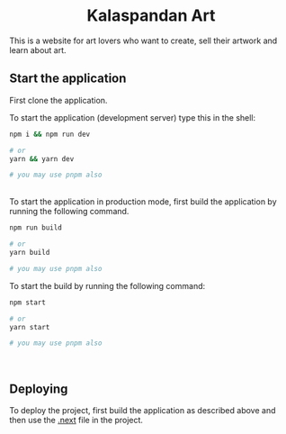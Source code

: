 <h1 align="center">Kalaspandan Art</h1>
This is a website for art lovers who want to create, sell their artwork and learn about art.

<br/>

## Start the application

First clone the application.

To start the application (development server)
type this in the shell:

```bash
npm i && npm run dev

# or
yarn && yarn dev

# you may use pnpm also
```

<br/>
To start the application in production mode,
first build the application by running the following command.

```bash
npm run build

# or
yarn build

# you may use pnpm also
```

To start the build by running the following command:

```bash
npm start

# or
yarn start

# you may use pnpm also
```

<br/>

## Deploying

To deploy the project, first build the application as described above and then use the [.next]() file in the project.
